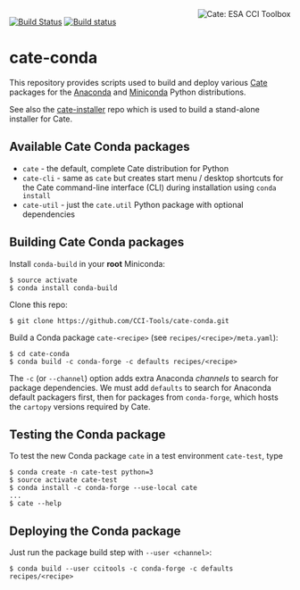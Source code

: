 <img alt="Cate: ESA CCI Toolbox" align="right" src="https://raw.githubusercontent.com/CCI-Tools/cate/master/doc/source/_static/logo/cci-toolbox-logo-latex.jpg" />

[![Build Status](https://travis-ci.org/CCI-Tools/cate-conda.svg?branch=master)](https://travis-ci.org/CCI-Tools/cate-conda)
[![Build status](https://ci.appveyor.com/api/projects/status/oqup2pgne4h9xa4t/branch/master?svg=true)](https://ci.appveyor.com/project/ccitools/cate-conda)

# cate-conda

This repository provides scripts used to build and deploy various 
[Cate](https://github.com/CCI-Tools/cate) packages
for the [Anaconda](https://www.continuum.io/) and
[Miniconda](https://conda.io/miniconda.html) Python distributions.
 
See also the [cate-installer](https://github.com/CCI-Tools/cate-installer) repo 
which is used to build a stand-alone installer for Cate.

## Available Cate Conda packages

* `cate` - the default, complete Cate distribution for Python
* `cate-cli` - same as `cate` but creates start menu / desktop shortcuts for the Cate command-line interface (CLI) 
   during installation using `conda install`
* `cate-util` - just the `cate.util` Python package with optional dependencies
 
## Building Cate Conda packages

Install `conda-build` in your **root** Miniconda:

    $ source activate
    $ conda install conda-build
    
Clone this repo:
    
    $ git clone https://github.com/CCI-Tools/cate-conda.git
    
Build a Conda package `cate-<recipe>` (see `recipes/<recipe>/meta.yaml`):
    
    $ cd cate-conda
    $ conda build -c conda-forge -c defaults recipes/<recipe>
     
The `-c` (or `--channel`) option adds extra Anaconda *channels* to search for package 
dependencies. We must add `defaults` to search for Anaconda default packagers first, then
for packages from `conda-forge`, which hosts the `cartopy` versions required by Cate.

## Testing the Conda package

To test the new Conda package `cate` in a test environment `cate-test`, type
     
    $ conda create -n cate-test python=3
    $ source activate cate-test
    $ conda install -c conda-forge --use-local cate
    ...
    $ cate --help

## Deploying the Conda package

Just run the package build step with `--user <channel>`:

    $ conda build --user ccitools -c conda-forge -c defaults recipes/<recipe>
